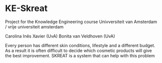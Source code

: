 # KE-Skreat

Project for the Knowledge Engineering course
  Univversiteit van Amsterdam / vrije universiteit amsterdam

Carolina Inês Xavier (UvA)
Bonita van Veldhoven (UvA)

Every person has different skin conditions, lifestyle and a different budget. 
As a result it is often difficult to decide which cosmetic products will give the best improvement. 
SKREAT is a system that can help with this problem 
